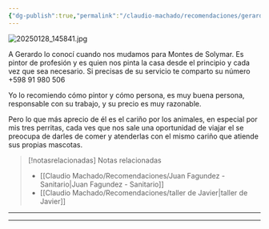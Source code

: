 ```yaml
---
{"dg-publish":true,"permalink":"/claudio-machado/recomendaciones/gerardo-mi-amigo-y-vecino/","title":"Gerardo mi amigo y vecino","tags":["Pintor","Gerardo"]}
---
```


![20250128_145841.jpg](/img/user/07%20-%20Personal/Im%C3%A1genes/20250128_145841.jpg)  


A Gerardo lo conocí cuando nos mudamos para Montes de Solymar. Es pintor de profesión y es quien nos pinta la casa desde el principio y cada vez que sea necesario. Si precisas de su servicio te comparto su número +598 91 980 506 

Yo lo recomiendo cómo pintor y cómo persona, es muy buena persona, responsable con su trabajo, y su precio es muy razonable.

Pero lo que más aprecio de él es el cariño por los animales, en especial por mis tres perritas, cada ves que nos sale una oportunidad de viajar el se preocupa de darles de comer y atenderlas con el mismo cariño que atiende sus propias mascotas. 


> [!notasrelacionadas] Notas relacionadas
> - [[Claudio Machado/Recomendaciones/Juan Fagundez - Sanitario\|Juan Fagundez - Sanitario]]
> - [[Claudio Machado/Recomendaciones/taller de Javier\|taller de Javier]]




---




---

